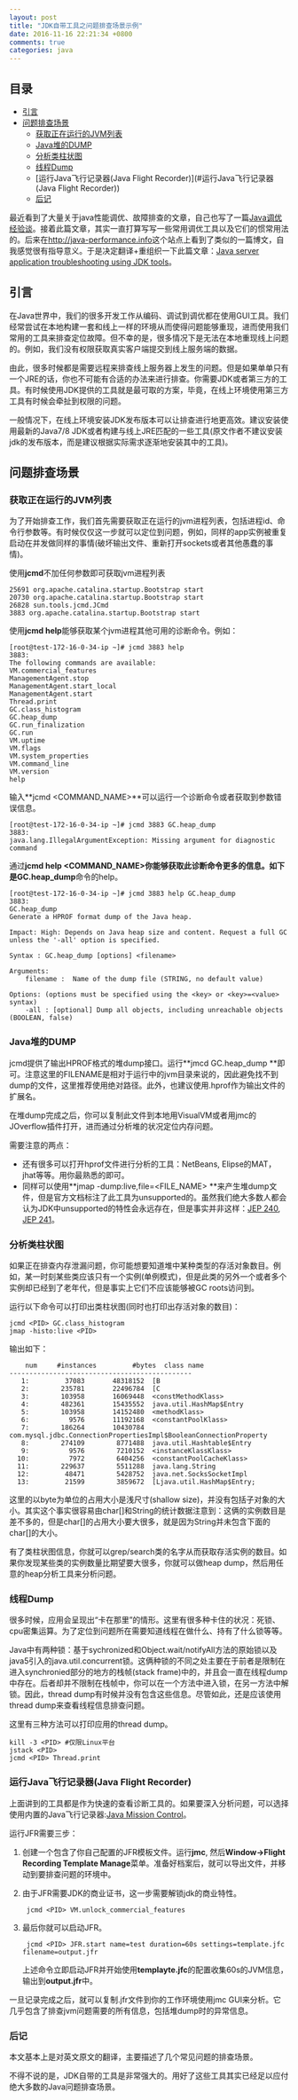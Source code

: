 ```yaml
---
layout: post
title: "JDK自带工具之问题排查场景示例"
date: 2016-11-16 22:21:34 +0800
comments: true
categories: java
---
```


## 目录

* [引言](#引言)
* [问题排查场景](#问题排查场景)
   * [获取正在运行的JVM列表](#获取正在运行的JVM列表)
   * [Java堆的DUMP](#Java堆的DUMP)
   * [分析类柱状图](#分析类柱状图)
   * [线程Dump](#线程Dump)
   * [运行Java飞行记录器(Java Flight Recorder)](#运行Java飞行记录器(Java Flight Recorder))
   * [后记](#后记)

最近看到了大量关于java性能调优、故障排查的文章，自己也写了一篇[Java调优经验谈](http://www.rowkey.me/blog/2016/11/02/java-profile/)。接着此篇文章，其实一直打算写写一些常用调优工具以及它们的惯常用法的。后来在<http://java-performance.info>这个站点上看到了类似的一篇博文，自我感觉很有指导意义。于是决定翻译+重组织一下此篇文章：[Java server application troubleshooting using JDK tools](http://java-performance.info/java-server-application-troubleshooting-using-jdk-tools/)。

## <a name='引言'></a>引言

在Java世界中，我们的很多开发工作从编码、调试到调优都在使用GUI工具。我们经常尝试在本地构建一套和线上一样的环境从而使得问题能够重现，进而使用我们常用的工具来排查定位故障。但不幸的是，很多情况下是无法在本地重现线上问题的。例如，我们没有权限获取真实客户端提交到线上服务端的数据。

由此，很多时候都是需要远程来排查线上服务器上发生的问题。但是如果单单只有一个JRE的话，你也不可能有合适的办法来进行排查。你需要JDK或者第三方的工具。有时候使用JDK提供的工具就是最可取的方案，毕竟，在线上环境使用第三方工具有时候会牵扯到权限的问题。

一般情况下，在线上环境安装JDK发布版本可以让排查进行地更高效。建议安装使用最新的Java7/8 JDK或者构建与线上JRE匹配的一些工具(原文作者不建议安装jdk的发布版本，而是建议根据实际需求逐渐地安装其中的工具)。

<!--more-->

## <a name='问题排查场景'></a>问题排查场景

### <a name='获取正在运行的JVM列表'></a>获取正在运行的JVM列表

为了开始排查工作，我们首先需要获取正在运行的jvm进程列表，包括进程id、命令行参数等。有时候仅仅这一步就可以定位到问题，例如，同样的app实例被重复启动在并发做同样的事情(破坏输出文件、重新打开sockets或者其他愚蠢的事情)。

使用**jcmd**不加任何参数即可获取jvm进程列表

	25691 org.apache.catalina.startup.Bootstrap start
	20730 org.apache.catalina.startup.Bootstrap start
	26828 sun.tools.jcmd.JCmd
	3883 org.apache.catalina.startup.Bootstrap start
	
使用**jcmd <PID> help**能够获取某个jvm进程其他可用的诊断命令。例如：

	[root@test-172-16-0-34-ip ~]# jcmd 3883 help
	3883:
	The following commands are available:
	VM.commercial_features
	ManagementAgent.stop
	ManagementAgent.start_local
	ManagementAgent.start
	Thread.print
	GC.class_histogram
	GC.heap_dump
	GC.run_finalization
	GC.run
	VM.uptime
	VM.flags
	VM.system_properties
	VM.command_line
	VM.version
	help
	
输入**jcmd <PID> <COMMAND_NAME>**可以运行一个诊断命令或者获取到参数错误信息。

	[root@test-172-16-0-34-ip ~]# jcmd 3883 GC.heap_dump
	3883:
	java.lang.IllegalArgumentException: Missing argument for diagnostic command	
	
通过**jcmd <PID> help <COMMAND_NAME>**你能够获取此诊断命令更多的信息。如下是**GC.heap_dump**命令的help。

	[root@test-172-16-0-34-ip ~]# jcmd 3883 help GC.heap_dump
	3883:
	GC.heap_dump
	Generate a HPROF format dump of the Java heap.

	Impact: High: Depends on Java heap size and content. Request a full GC unless the '-all' option is specified.

	Syntax : GC.heap_dump [options] <filename>

	Arguments:
		filename :  Name of the dump file (STRING, no default value)

	Options: (options must be specified using the <key> or <key>=<value> syntax)
		-all : [optional] Dump all objects, including unreachable objects (BOOLEAN, false)	
		
### <a name='Java堆的DUMP'></a>Java堆的DUMP

jcmd提供了输出HPROF格式的堆dump接口。运行**jmcd <PID> GC.heap_dump <FILENAME>**即可。注意这里的FILENAME是相对于运行中的jvm目录来说的，因此避免找不到dump的文件，这里推荐使用绝对路径。此外，也建议使用.hprof作为输出文件的扩展名。

在堆dump完成之后，你可以复制此文件到本地用VisualVM或者用jmc的JOverflow插件打开，进而通过分析堆的状况定位内存问题。

需要注意的两点：

- 还有很多可以打开hprof文件进行分析的工具：NetBeans, Elipse的MAT，jhat等等。用你最熟悉的即可。
- 同样可以使用**jmap -dump:live,file=<FILE_NAME> <PID>**来产生堆dump文件，但是官方文档标注了此工具为unsupported的。虽然我们绝大多数人都会认为JDK中unsupported的特性会永远存在，但是事实并非这样：[JEP 240](http://openjdk.java.net/jeps/240), [JEP 241](http://openjdk.java.net/jeps/241)。

### <a name='分析类柱状图'></a>分析类柱状图

如果正在排查内存泄漏问题，你可能想要知道堆中某种类型的存活对象数目。例如，某一时刻某些类应该只有一个实例(单例模式)，但是此类的另外一个或者多个实例却已经到了老年代，但是事实上它们不应该能够被GC roots访问到。

运行以下命令可以打印出类柱状图(同时也打印出存活对象的数目)：

	jcmd <PID> GC.class_histogram
	jmap -histo:live <PID>
	
输出如下：

		num     #instances         #bytes  class name
	----------------------------------------------
	   1:         37083       48318152  [B
	   2:        235781       22496784  [C
	   3:        103958       16069448  <constMethodKlass>
	   4:        482361       15435552  java.util.HashMap$Entry
	   5:        103958       14152480  <methodKlass>
	   6:          9576       11192168  <constantPoolKlass>
	   7:        186264       10430784  com.mysql.jdbc.ConnectionPropertiesImpl$BooleanConnectionProperty
	   8:        274109        8771488  java.util.Hashtable$Entry
	   9:          9576        7210152  <instanceKlassKlass>
	  10:          7972        6404256  <constantPoolCacheKlass>
	  11:        229637        5511288  java.lang.String
	  12:         48471        5428752  java.net.SocksSocketImpl
	  13:         21599        3859672  [Ljava.util.HashMap$Entry;
	  
这里的以byte为单位的占用大小是浅尺寸(shallow size)，并没有包括子对象的大小。其实这个事实很容易由char[]和String的统计数据注意到：这俩的实例数目是差不多的，但是char[]的占用大小要大很多，就是因为String并未包含下面的char[]的大小。

有了类柱状图信息，你就可以grep/search类的名字从而获取存活实例的数目。如果你发现某些类的实例数量比期望要大很多，你就可以做heap dump，然后用任意的heap分析工具来分析问题。

### <a name='线程Dump'></a>线程Dump

很多时候，应用会呈现出“卡在那里”的情形。这里有很多种卡住的状况：死锁、cpu密集运算。为了定位到问题所在需要知道线程在做什么、持有了什么锁等等。

Java中有两种锁：基于sychronized和Object.wait/notifyAll方法的原始锁以及java5引入的java.util.concurrent锁。这俩种锁的不同之处主要在于前者是限制在进入synchronied部分的地方的栈帧(stack frame)中的，并且会一直在线程dump中存在。后者却并不限制在栈帧中，你可以在一个方法中进入锁，在另一方法中解锁。因此，thread dump有时候并没有包含这些信息。尽管如此，还是应该使用thread dump来查看线程信息排查问题。

这里有三种方法可以打印应用的thread dump。

	kill -3 <PID> #仅限Linux平台
	jstack <PID>
	jcmd <PID> Thread.print
	
### <a name='运行Java飞行记录器(Java Flight Recorder)'></a>运行Java飞行记录器(Java Flight Recorder)

上面讲到的工具都是作为快速的查看诊断工具的。如果要深入分析问题，可以选择使用内置的Java飞行记录器:[Java Mission Control](http://java-performance.info/oracle-java-mission-control-overview/)。

运行JFR需要三步：

1. 创建一个包含了你自己配置的JFR模板文件。运行**jmc**, 然后**Window->Flight Recording Template Manage**菜单。准备好档案后，就可以导出文件，并移动到要排查问题的环境中。

2. 由于JFR需要JDK的商业证书，这一步需要解锁jdk的商业特性。

		jcmd <PID> VM.unlock_commercial_features

3. 最后你就可以启动JFR。
	
		jcmd <PID> JFR.start name=test duration=60s settings=template.jfc filename=output.jfr

	上述命令立即启动JFR并开始使用**templayte.jfc**的配置收集60s的JVM信息，输出到**output.jfr**中。
	
一旦记录完成之后，就可以复制.jfr文件到你的工作环境使用jmc GUI来分析。它几乎包含了排查jvm问题需要的所有信息，包括堆dump时的异常信息。

### <a name='后记'></a>后记

本文基本上是对英文原文的翻译，主要描述了几个常见问题的排查场景。

不得不说的是，JDK自带的工具是非常强大的。用好了这些工具其实已经足以应付绝大多数的Java问题排查场景。